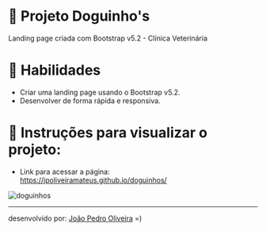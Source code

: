 # 🐶 Projeto Doguinho's
Landing page criada com Bootstrap v5.2 - Clínica Veterinária

# 📌 Habilidades
- Criar uma landing page usando o Bootstrap v5.2.
- Desenvolver de forma rápida e responsiva.

# 📌 Instruções para visualizar o projeto:
- Link para acessar a página: https://jpoliveiramateus.github.io/doguinhos/

![doguinhos](https://user-images.githubusercontent.com/99822908/182639742-00577c14-2913-4d87-ab6b-7767972c885b.gif)

----

desenvolvido por: [João Pedro Oliveira](https://www.linkedin.com/in/jpoliveira7/) =)
